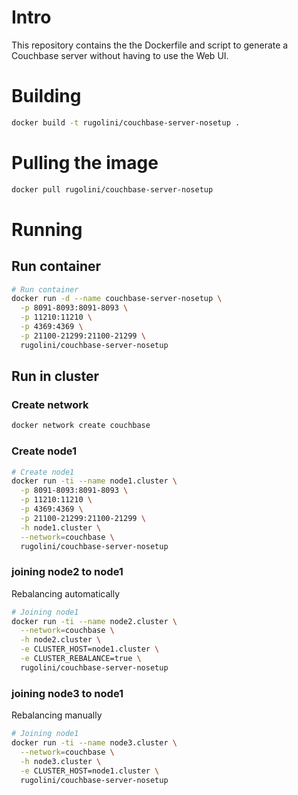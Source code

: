 # Intro

This repository contains the the Dockerfile and script to generate a Couchbase
server without having to use the Web UI.

# Building

```sh
docker build -t rugolini/couchbase-server-nosetup .
```

# Pulling the image

```sh
docker pull rugolini/couchbase-server-nosetup
```

# Running

## Run container

```sh
# Run container
docker run -d --name couchbase-server-nosetup \
  -p 8091-8093:8091-8093 \
  -p 11210:11210 \
  -p 4369:4369 \
  -p 21100-21299:21100-21299 \
  rugolini/couchbase-server-nosetup
```

## Run in cluster

### Create network

```sh
docker network create couchbase
```

### Create node1

```sh
# Create node1
docker run -ti --name node1.cluster \
  -p 8091-8093:8091-8093 \
  -p 11210:11210 \
  -p 4369:4369 \
  -p 21100-21299:21100-21299 \
  -h node1.cluster \
  --network=couchbase \
  rugolini/couchbase-server-nosetup
```

### joining node2 to node1

Rebalancing automatically

```sh
# Joining node1
docker run -ti --name node2.cluster \
  --network=couchbase \
  -h node2.cluster \
  -e CLUSTER_HOST=node1.cluster \
  -e CLUSTER_REBALANCE=true \
  rugolini/couchbase-server-nosetup
```

### joining node3 to node1

Rebalancing manually

```sh
# Joining node1
docker run -ti --name node3.cluster \
  --network=couchbase \
  -h node3.cluster \
  -e CLUSTER_HOST=node1.cluster \
  rugolini/couchbase-server-nosetup
```

